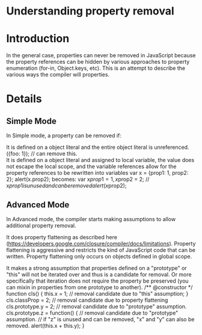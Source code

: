 # Understanding property removal

# Introduction

In the general case, properties can never be removed in JavaScript because the property references can be hidden by various approaches to property enumeration (for-in, Object.keys, etc).  This is an attempt to describe the various ways the compiler will properties.

# Details

## Simple Mode

In Simple mode, a property can be removed if:

It is defined on a object literal and the entire object literal is unreferenced.
    ({foo: 1});  // can remove this.  
It is defined on a object literal and assigned to local variable, the value does not escape the local scope, and the variable references allow for the property references to be rewritten into variables
    var x = {prop1: 1, prop2: 2};
    alert(x.prop2); 
becomes:
    var x$prop1 = 1, x$prop2 = 2;  // x$prop1 is unused and can be removed
    alert(x$prop2);

## Advanced Mode

In Advanced mode, the compiler starts making assumptions to allow additional property removal.

It does property flattening as described here (https://developers.google.com/closure/compiler/docs/limitations).  Property flattening is aggressive and restricts the kind of JavaScript code that can be written.  Property flattening only occurs on objects defined in global scope.

It makes a strong assumption that properties defined on a "prototype" or "this" will not be iterated over and thus is a candidate for removal.  Or more specifically that iteration does not require the property be preserved (you can mixin in properties from one prototype to another).
    /** @constructor */
    function cls() {
       this.x = 1; // removal candidate due to "this" assumption;
    }
    cls.classProp = 2; // removal candidate due to property flattening
    cls.prototype.y = 2; // removal candidate due to "prototype" assumption.
    cls.prototype.z = function() { // removal candidate due to "prototype" assumption.
       // if "z" is unused and can be removed, "x" and "y" can also be removed.
       alert(this.x + this.y);
    }